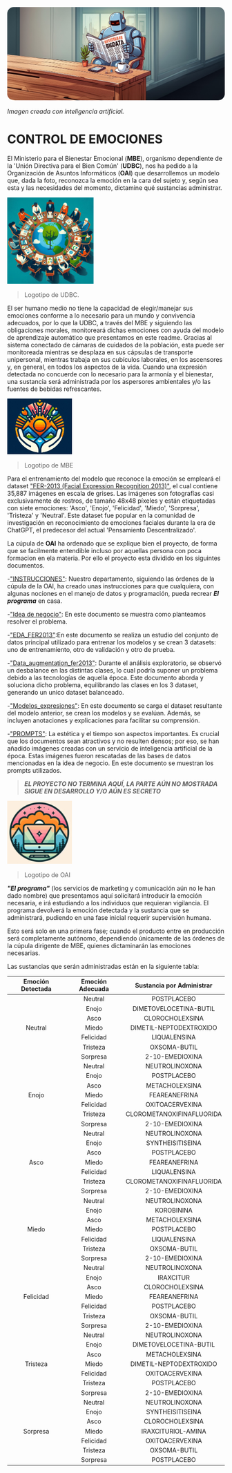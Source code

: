 <img src="Imagenes/readme.jpg" alt="Imagen creada con inteligencia artificial." style="border-radius: 15px;">

*Imagen creada con inteligencia artificial.*


# CONTROL DE EMOCIONES
El Ministerio para el Bienestar Emocional (**MBE**), organismo dependiente de la 'Unión Directiva para el Bien Común' (**UDBC**), nos ha pedido a la Organización de Asuntos Informáticos (**OAI**) que desarrollemos un modelo que, dada la foto, reconozca la emoción en la cara del sujeto y, según sea esta y las necesidades del momento, dictamine qué sustancias administrar.  


<img src="Imagenes/UDBC.jpg" alt="Logotipo de MBE" width="200">  
  
>Logotipo de UDBC.

El ser humano medio no tiene la capacidad de elegir/manejar sus emociones conforme a lo necesario para un mundo y convivencia adecuados, por lo que la UDBC, a través del MBE y siguiendo las obligaciones morales, monitoreará dichas emociones con ayuda del modelo de aprendizaje automático que presentamos en este readme. Gracias al sistema conectado de cámaras de cuidados de la población, esta puede ser monitoreada mientras se desplaza en sus cápsulas de transporte unipersonal, mientras trabaja en sus cubículos laborales, en los ascensores y, en general, en todos los aspectos de la vida. Cuando una expresión detectada no concuerde con lo necesario para la armonía y el bienestar, una sustancia será administrada por los aspersores ambientales y/o las fuentes de bebidas refrescantes. 

<img src="Imagenes/mini.jpg" alt="Logotipo de MBE" width="150">  

>Logotipo de MBE

Para el entrenamiento del modelo que reconoce la emoción se empleará el dataset ["FER-2013 (Facial Expression Recognition 2013)"](https://www.kaggle.com/datasets/nicolejyt/facialexpressionrecognition?select=fer2013.csv), el cual contiene 35,887 imágenes en escala de grises. Las imágenes son fotografías casi exclusivamente de rostros, de tamaño 48x48 píxeles y están etiquetadas con siete emociones: 'Asco', 'Enojo', 'Felicidad', 'Miedo', 'Sorpresa', 'Tristeza' y 'Neutral'. Este dataset fue popular en la comunidad de investigación en reconocimiento de emociones faciales durante la era de ChatGPT, el predecesor del actual 'Pensamiento Descentralizado'.

La cúpula de **OAI** ha ordenado que se explique bien el proyecto, de forma que se facilmente entendible incluso por aquellas persona con poca formacion en ela materia.
Por ello el proyecto esta dividido en los siguintes documentos. 

-["INSTRUCCIONES"](https://github.com/PepeReinaCampo/proyectoML/blob/main/INSTRUCCIONES.md): Nuestro departamento, siguiendo las órdenes de la cúpula de la OAI, ha creado unas instrucciones para que cualquiera, con algunas nociones en el manejo de datos y programación, pueda recrear ***El programa*** en casa.  
  
-["Idea de negocio"](https://github.com/PepeReinaCampo/proyectoML/blob/main/Idea%20de%20negocio.pptx): En este documento se muestra como planteamos resolver el problema.

-["EDA_FER2013"](https://github.com/PepeReinaCampo/proyectoML/blob/main/EDA_FER2013.ipynb):En este documento se realiza un estudio del conjunto de datos principal utilizado para entrenar los modelos y se crean 3 datasets: uno de entrenamiento, otro de validación y otro de prueba.
  
-["Data_augmentation_fer2013"](https://github.com/PepeReinaCampo/proyectoML/blob/main/Data_augmentation_fer2013.ipynb): Durante el análisis exploratorio, se observó un desbalance en las distintas clases, lo cual podría suponer un problema debido a las tecnologías de aquella época. Este documento aborda y soluciona dicho problema, equilibrando las clases en los 3 dataset, generando un unico dataset balanceado.  
  
-["Modelos_expresiones"](https://github.com/PepeReinaCampo/proyectoML/blob/main/Data_augmentation_fer2013.ipynb): En este documento se carga el dataset resultante del modelo anterior, se crean los modelos y se evalúan. Además, se incluyen anotaciones y explicaciones para facilitar su comprensión.    
  
-["PROMPTS"](https://github.com/PepeReinaCampo/proyectoML/blob/main/PROMPTS.md): La estética y el tiempo son aspectos importantes. Es crucial que los documentos sean atractivos y no resulten densos; por eso, se han añadido imágenes creadas con un servicio de inteligencia artificial de la época. Estas imágenes fueron rescatadas de las bases de datos mencionadas en la idea de negocio. En este documento se muestran los prompts utilizados.   

>***EL PROYECTO NO TERMINA AQUÍ, LA PARTE AÚN NO MOSTRADA SIGUE EN DESARROLLO Y/O AÚN ES SECRETO***


<img src="Imagenes/OAI.jpg" alt="Logotipo de MBE" width="150">  

>Logotipo de OAI
  
***"El programa"*** (los servicios de marketing y comunicación aún no le han dado nombre) que presentamos aquí solicitará introducir la emoción necesaria, e irá estudiando a los individuos que requieran vigilancia. El programa devolverá la emoción detectada y la sustancia que se administrará, pudiendo en una fase inicial requerir supervisión humana.

Esto será solo en una primera fase; cuando el producto entre en producción será completamente autónomo, dependiendo únicamente de las órdenes de la cúpula dirigente de MBE, quienes dictaminarán las emociones necesarias.

Las sustancias que serán administradas están en la siguiente tabla:

<table>
    <thead>
        <tr>
            <th>Emoción Detectada</th>
            <th>Emoción Adecuada</th>
            <th>Sustancia por Administrar</th>
        </tr>
    </thead>
    <tbody>
        <tr>
            <td rowspan="7" align="center">Neutral</td>
            <td align="center">Neutral</td>
            <td align="center">POSTPLACEBO</td>
        </tr>
        <tr>
            <td align="center">Enojo</td>
            <td align="center">DIMETOVELOCETINA-BUTIL</td>
        </tr>
        <tr>
            <td align="center">Asco</td>
            <td align="center">CLOROCHOLEXSINA</td>
        </tr>
        <tr>
            <td align="center">Miedo</td>
            <td align="center">DIMETIL-NEPTODEXTROXIDO</td>
        </tr>
        <tr>
            <td align="center">Felicidad</td>
            <td align="center">LIQUALENSINA</td>
        </tr>
        <tr>
            <td align="center">Tristeza</td>
            <td align="center">OXSOMA-BUTIL</td>
        </tr>
        <tr>
            <td align="center">Sorpresa</td>
            <td align="center">2-10-EMEDIOXINA</td>
        </tr>
        <tr>
            <td rowspan="7" align="center">Enojo</td>
            <td align="center">Neutral</td>
            <td align="center">NEUTROLINOXONA</td>
        </tr>
        <tr>
            <td align="center">Enojo</td>
            <td align="center">POSTPLACEBO</td>
        </tr>
        <tr>
            <td align="center">Asco</td>
            <td align="center">METACHOLEXSINA</td>
        </tr>
        <tr>
            <td align="center">Miedo</td>
            <td align="center">FEAREANEFRINA</td>
        </tr>
        <tr>
            <td align="center">Felicidad</td>
            <td align="center">OXITOACERVEXINA</td>
        </tr>
        <tr>
            <td align="center">Tristeza</td>
            <td align="center">CLOROMETANOXIFINAFLUORIDA</td>
        </tr>
        <tr>
            <td align="center">Sorpresa</td>
            <td align="center">2-10-EMEDIOXINA</td>
        </tr>
        <tr>
            <td rowspan="7" align="center">Asco</td>
            <td align="center">Neutral</td>
            <td align="center">NEUTROLINOXONA</td>
        </tr>
        <tr>
            <td align="center">Enojo</td>
            <td align="center">SYNTHEISITISEINA</td>
        </tr>
        <tr>
            <td align="center">Asco</td>
            <td align="center">POSTPLACEBO</td>
        </tr>
        <tr>
            <td align="center">Miedo</td>
            <td align="center">FEAREANEFRINA</td>
        </tr>
        <tr>
            <td align="center">Felicidad</td>
            <td align="center">LIQUALENSINA</td>
        </tr>
        <tr>
            <td align="center">Tristeza</td>
            <td align="center">CLOROMETANOXIFINAFLUORIDA</td>
        </tr>
        <tr>
            <td align="center">Sorpresa</td>
            <td align="center">2-10-EMEDIOXINA</td>
        </tr>
        <tr>
            <td rowspan="7" align="center">Miedo</td>
            <td align="center">Neutral</td>
            <td align="center">NEUTROLINOXONA</td>
        </tr>
        <tr>
            <td align="center">Enojo</td>
            <td align="center">KOROBININA</td>
        </tr>
        <tr>
            <td align="center">Asco</td>
            <td align="center">METACHOLEXSINA</td>
        </tr>
        <tr>
            <td align="center">Miedo</td>
            <td align="center">POSTPLACEBO</td>
        </tr>
        <tr>
            <td align="center">Felicidad</td>
            <td align="center">LIQUALENSINA</td>
        </tr>
        <tr>
            <td align="center">Tristeza</td>
            <td align="center">OXSOMA-BUTIL</td>
        </tr>
        <tr>
            <td align="center">Sorpresa</td>
            <td align="center">2-10-EMEDIOXINA</td>
        </tr>
        <tr>
            <td rowspan="7" align="center">Felicidad</td>
            <td align="center">Neutral</td>
            <td align="center">NEUTROLINOXONA</td>
        </tr>
        <tr>
            <td align="center">Enojo</td>
            <td align="center">IRAXCITUR</td>
        </tr>
        <tr>
            <td align="center">Asco</td>
            <td align="center">CLOROCHOLEXSINA</td>
        </tr>
        <tr>
            <td align="center">Miedo</td>
            <td align="center">FEAREANEFRINA</td>
        </tr>
        <tr>
            <td align="center">Felicidad</td>
            <td align="center">POSTPLACEBO</td>
        </tr>
        <tr>
            <td align="center">Tristeza</td>
            <td align="center">OXSOMA-BUTIL</td>
        </tr>
        <tr>
            <td align="center">Sorpresa</td>
            <td align="center">2-10-EMEDIOXINA</td>
        </tr>
        <tr>
            <td rowspan="7" align="center">Tristeza</td>
            <td align="center">Neutral</td>
            <td align="center">NEUTROLINOXONA</td>
        </tr>
        <tr>
            <td align="center">Enojo</td>
            <td align="center">DIMETOVELOCETINA-BUTIL</td>
        </tr>
        <tr>
            <td align="center">Asco</td>
            <td align="center">METACHOLEXSINA</td>
        </tr>
        <tr>
            <td align="center">Miedo</td>
            <td align="center">DIMETIL-NEPTODEXTROXIDO</td>
        </tr>
        <tr>
            <td align="center">Felicidad</td>
            <td align="center">OXITOACERVEXINA</td>
        </tr>
        <tr>
            <td align="center">Tristeza</td>
            <td align="center">POSTPLACEBO</td>
        </tr>
        <tr>
            <td align="center">Sorpresa</td>
            <td align="center">2-10-EMEDIOXINA</td>
        </tr>
        <tr>
            <td rowspan="7" align="center">Sorpresa</td>
            <td align="center">Neutral</td>
            <td align="center">NEUTROLINOXONA</td>
        </tr>
        <tr>
            <td align="center">Enojo</td>
            <td align="center">SYNTHEISITISEINA</td>
        </tr>
        <tr>
            <td align="center">Asco</td>
            <td align="center">CLOROCHOLEXSINA</td>
        </tr>
        <tr>
            <td align="center">Miedo</td>
            <td align="center">IRAXCITURIOL-AMINA</td>
        </tr>
        <tr>
            <td align="center">Felicidad</td>
            <td align="center">OXITOACERVEXINA</td>
        </tr>
        <tr>
            <td align="center">Tristeza</td>
            <td align="center">OXSOMA-BUTIL</td>
         </tr>  
        <tr>
            <td align="center">Sorpresa</td>
            <td align="center">POSTPLACEBO</td> 
        </tr>
    </tbody>
</table>


